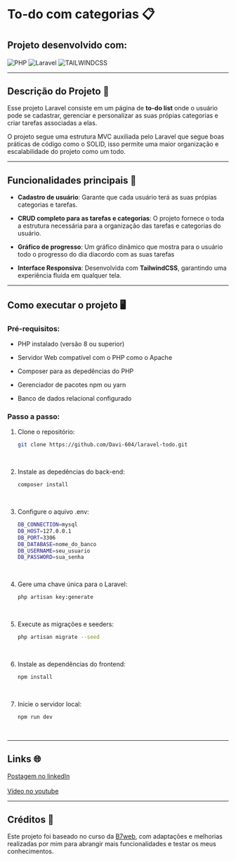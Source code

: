 # To-do com categorias 📋

## Projeto desenvolvido com:

<div style="display:inline_block">
    <img align="center" src="https://img.shields.io/badge/PHP-777BB4?style=for-the-badge&logo=php&logoColor=white" alt="PHP">
    <img align="center" src="https://img.shields.io/badge/Laravel-FF2D20?style=for-the-badge&logo=laravel&logoColor=white" alt="Laravel">
    <img align="center" src="https://img.shields.io/badge/Tailwind_CSS-38B2AC?style=for-the-badge&logo=tailwind-css&logoColor=white" alt="TAILWINDCSS">
</div>

---

## Descrição do Projeto 🚀

Esse projeto Laravel consiste em um página de **to-do list** onde o usuário pode se cadastrar, gerenciar e personalizar as suas própias categorias e criar tarefas associadas a elas.

O projeto segue uma estrutura MVC auxiliada pelo Laravel que segue boas práticas de código como o SOLID, isso permite uma maior organização e escalabilidade do projeto como um todo.

---

## Funcionalidades principais 🧾

-   **Cadastro de usuário**: Garante que cada usuário terá as suas própias categorias e tarefas.
-   **CRUD completo para as tarefas e categorias**: O projeto fornece o toda a estrutura necessária para a organização das tarefas e categorias do usuário.
-   **Gráfico de progresso**: Um gráfico dinâmico que mostra para o usuário todo o progresso do dia diacordo com as suas tarefas

-   **Interface Responsiva**: Desenvolvida com **TailwindCSS**, garantindo uma experiência fluida em qualquer tela.

---

## Como executar o projeto 🖥️

### Pré-requisitos:

-   PHP instalado (versão 8 ou superior)
-   Servidor Web compatível com o PHP como o Apache
-   Composer para as depedências do PHP

-   Gerenciador de pacotes npm ou yarn
-   Banco de dados relacional configurado

### Passo a passo:

1. Clone o repositório:

    ```bash
    git clone https://github.com/Davi-604/laravel-todo.git
    ```

    <br/>

2. Instale as depedências do back-end:

    ```bash
    composer install
    ```

    <br/>

3. Configure o aquivo .env:

    ```bash
    DB_CONNECTION=mysql
    DB_HOST=127.0.0.1
    DB_PORT=3306
    DB_DATABASE=nome_do_banco
    DB_USERNAME=seu_usuario
    DB_PASSWORD=sua_senha
    ```

    <br/>

4. Gere uma chave única para o Laravel:

    ```bash
    php artisan key:generate
    ```

    <br/>

5. Execute as migrações e seeders:

    ```bash
    php artisan migrate --seed
    ```

    <br/>

6. Instale as dependências do frontend:

    ```bash
    npm install
    ```

    <br/>

7. Inicie o servidor local:
    ```bash
    npm run dev
    ```
    <br/>

---

## Links 🌐

<a href="https://www.linkedin.com/posts/davicarvalhodev604_laravel-php-programaaexaeto-activity-7277421391505686528-4PIX?utm_source=share&utm_medium=member_desktop" target='_blank'>
    Postagem no linkedIn
</a>
<br/><br/>
<a href="https://youtu.be/BfkD60c8nZ4?si=0bU26cEGPericOPK" target='_blank'>
    Vídeo no youtube
</a>

---

## Créditos 🙌

Este projeto foi baseado no curso da [B7web](https://b7web.com.br), com adaptações e melhorias realizadas por mim para abrangir mais funcionalidades e testar os meus conhecimentos.
